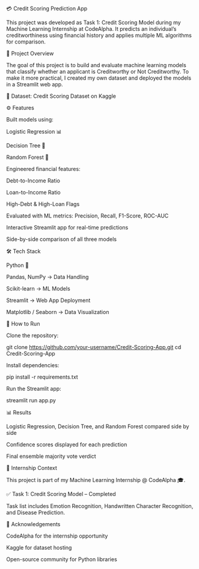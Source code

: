 💳 Credit Scoring Prediction App

This project was developed as Task 1: Credit Scoring Model during my Machine Learning Internship at CodeAlpha.
It predicts an individual’s creditworthiness using financial history and applies multiple ML algorithms for comparison.

📌 Project Overview

The goal of this project is to build and evaluate machine learning models that classify whether an applicant is Creditworthy or Not Creditworthy.
To make it more practical, I created my own dataset and deployed the models in a Streamlit web app.

🔗 Dataset: Credit Scoring Dataset on Kaggle

⚙️ Features

Built models using:

Logistic Regression 📊

Decision Tree 🌳

Random Forest 🌲

Engineered financial features:

Debt-to-Income Ratio

Loan-to-Income Ratio

High-Debt & High-Loan Flags

Evaluated with ML metrics: Precision, Recall, F1-Score, ROC-AUC

Interactive Streamlit app for real-time predictions

Side-by-side comparison of all three models

🛠 Tech Stack

Python 🐍

Pandas, NumPy → Data Handling

Scikit-learn → ML Models

Streamlit → Web App Deployment

Matplotlib / Seaborn → Data Visualization

🚀 How to Run

Clone the repository:

git clone https://github.com/your-username/Credit-Scoring-App.git
cd Credit-Scoring-App


Install dependencies:

pip install -r requirements.txt


Run the Streamlit app:

streamlit run app.py

📊 Results

Logistic Regression, Decision Tree, and Random Forest compared side by side

Confidence scores displayed for each prediction

Final ensemble majority vote verdict

📜 Internship Context

This project is part of my Machine Learning Internship @ CodeAlpha 🎓.

✅ Task 1: Credit Scoring Model – Completed

Task list includes Emotion Recognition, Handwritten Character Recognition, and Disease Prediction.

🙌 Acknowledgements

CodeAlpha for the internship opportunity

Kaggle for dataset hosting

Open-source community for Python libraries
